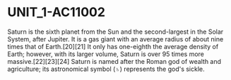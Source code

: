 # UNIT_1-AC11002

Saturn is the sixth planet from the Sun and the second-largest in the Solar System, after Jupiter. It is a gas giant with an average radius of about nine times that of Earth.[20][21] It only has one-eighth the average density of Earth; however, with its larger volume, Saturn is over 95 times more massive.[22][23][24] Saturn is named after the Roman god of wealth and agriculture; its astronomical symbol (♄) represents the god's sickle.

